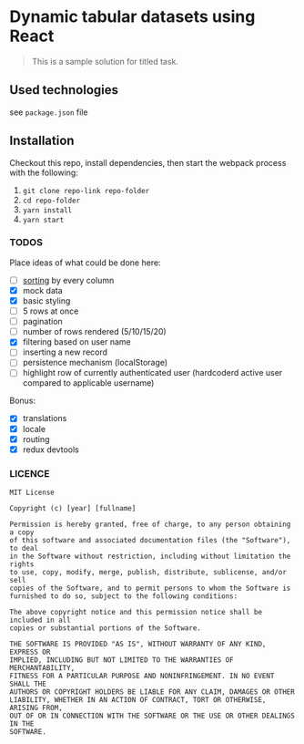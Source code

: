 # Dynamic tabular datasets using React

> This is a sample solution for titled task.
 
## Used technologies
see `package.json` file

## Installation
Checkout this repo, install dependencies, then start the webpack process with the following:

1. `git clone repo-link repo-folder`
2. `cd repo-folder`
3. `yarn install`
4. `yarn start`

### TODOS ###
Place ideas of what could be done here:
- [ ] [sorting](https://gist.github.com/grabbou/30900e58bdb256ec8f3849d7b55414aa) by every column
- [x] mock data
- [x] basic styling
- [ ] 5 rows at once
- [ ] pagination
- [ ] number of rows rendered (5/10/15/20)
- [x] filtering based on user name
- [ ] inserting a new record
- [ ] persistence mechanism (localStorage)
- [ ] highlight row of currently authenticated user (hardcoderd active
user compared to applicable username)

Bonus:
- [x] translations
- [x] locale
- [x] routing
- [x] redux devtools

### LICENCE ###
```
MIT License

Copyright (c) [year] [fullname]

Permission is hereby granted, free of charge, to any person obtaining a copy
of this software and associated documentation files (the "Software"), to deal
in the Software without restriction, including without limitation the rights
to use, copy, modify, merge, publish, distribute, sublicense, and/or sell
copies of the Software, and to permit persons to whom the Software is
furnished to do so, subject to the following conditions:

The above copyright notice and this permission notice shall be included in all
copies or substantial portions of the Software.

THE SOFTWARE IS PROVIDED "AS IS", WITHOUT WARRANTY OF ANY KIND, EXPRESS OR
IMPLIED, INCLUDING BUT NOT LIMITED TO THE WARRANTIES OF MERCHANTABILITY,
FITNESS FOR A PARTICULAR PURPOSE AND NONINFRINGEMENT. IN NO EVENT SHALL THE
AUTHORS OR COPYRIGHT HOLDERS BE LIABLE FOR ANY CLAIM, DAMAGES OR OTHER
LIABILITY, WHETHER IN AN ACTION OF CONTRACT, TORT OR OTHERWISE, ARISING FROM,
OUT OF OR IN CONNECTION WITH THE SOFTWARE OR THE USE OR OTHER DEALINGS IN THE
SOFTWARE.
```